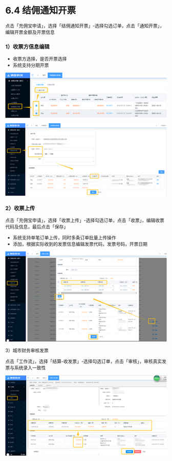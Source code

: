 # 6.4 结佣通知开票

点击「充佣宝申请」，选择「结佣通知开票」-选择勾选订单，点击「通知开票」，编辑开票金额及开票信息

### 1）收票方信息编辑

* 收票方选择，是否开票选择
* 系统支持分期开票

![](/assets/import.png开票2)

![](/assets/import.png开票)

### 2）收票上传

点击「充佣宝申请」，选择「收票上传」-选择勾选订单，点击「收票」，编辑收票代码及信息，最后点击「保存」

* 系统支持单笔订单上传，同时多条订单批量上传操作
* 添加，根据实际收到的发票信息编辑发票代码，发票号码，开票日期

![](/assets/import.png开票8)

3）城市财务审核发票

点击「工作流」，选择「结算-收发票」-选择勾选订单，点击「审核」，审核真实发票与系统录入一致性

![](/assets/import.png开票审核)





